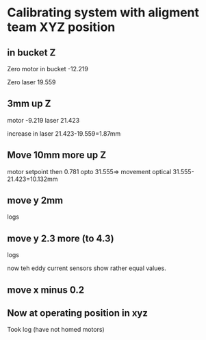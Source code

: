 # Calibrating system with aligment team XYZ position

## in bucket Z
Zero motor in bucket -12.219

Zero laser 19.559


## 3mm up Z

motor -9.219
laser 21.423  

increase in laser 21.423-19.559=1.87mm

## Move 10mm more up Z

motor setpoint then 0.781
opto 31.555=> movement optical 31.555-21.423=10.132mm


## move y 2mm
logs

## move y 2.3 more (to 4.3)
logs

now teh eddy current sensors show rather equal values.

## move x minus 0.2

## Now at operating position in xyz
Took log (have not homed motors)
